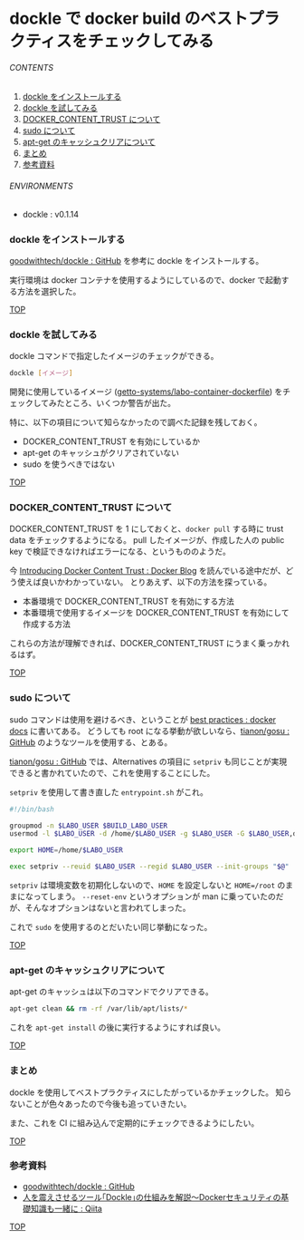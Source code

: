 # dockle で docker build のベストプラクティスをチェックしてみる
<a id="top"></a>

###### CONTENTS

1. [dockle をインストールする](#install-dockle)
1. [dockle を試してみる](#check-image)
1. [DOCKER_CONTENT_TRUST について](#about-docker-content-trust)
1. [sudo について](#about-sudo)
1. [apt-get のキャッシュクリアについて](#about-apt-cache-clear)
1. [まとめ](#postscript)
1. [参考資料](#reference)


###### ENVIRONMENTS

- dockle : v0.1.14


<a id="install-dockle"></a>
### dockle をインストールする

[goodwithtech/dockle : GitHub](https://github.com/goodwithtech/dockle) を参考に dockle をインストールする。

実行環境は docker コンテナを使用するようにしているので、docker で起動する方法を選択した。


[TOP](#top)
<a id="check-image"></a>
### dockle を試してみる

dockle コマンドで指定したイメージのチェックができる。

```bash
dockle [イメージ]
```

開発に使用しているイメージ ([getto-systems/labo-container-dockerfile](https://github.com/getto-systems/labo-container-dockerfile)) をチェックしてみたところ、いくつか警告が出た。

特に、以下の項目について知らなかったので調べた記録を残しておく。

- DOCKER_CONTENT_TRUST を有効にしているか
- apt-get のキャッシュがクリアされていない
- sudo を使うべきではない


[TOP](#top)
<a id="about-docker-content-trust"></a>
### DOCKER_CONTENT_TRUST について

DOCKER_CONTENT_TRUST を 1 にしておくと、`docker pull` する時に trust data をチェックするようになる。
pull したイメージが、作成した人の public key で検証できなければエラーになる、というもののようだ。

今 [Introducing Docker Content Trust : Docker Blog](https://blog.docker.com/2015/08/content-trust-docker-1-8/) を読んでいる途中だが、どう使えば良いかわかっていない。
とりあえず、以下の方法を探っている。

- 本番環境で DOCKER_CONTENT_TRUST を有効にする方法
- 本番環境で使用するイメージを DOCKER_CONTENT_TRUST を有効にして作成する方法

これらの方法が理解できれば、DOCKER_CONTENT_TRUST にうまく乗っかれるはず。


[TOP](#top)
<a id="about-sudo"></a>
### sudo について

sudo コマンドは使用を避けるべき、ということが [best practices : docker docs](https://docs.docker.com/develop/develop-images/dockerfile_best-practices/#user) に書いてある。
どうしても root になる挙動が欲しいなら、[tianon/gosu : GitHub](https://github.com/tianon/gosu) のようなツールを使用する、とある。

[tianon/gosu : GitHub](https://github.com/tianon/gosu) では、Alternatives の項目に `setpriv` も同じことが実現できると書かれていたので、これを使用することにした。

`setpriv` を使用して書き直した `entrypoint.sh` がこれ。

```bash
#!/bin/bash

groupmod -n $LABO_USER $BUILD_LABO_USER
usermod -l $LABO_USER -d /home/$LABO_USER -g $LABO_USER -G $LABO_USER,docker $BUILD_LABO_USER

export HOME=/home/$LABO_USER

exec setpriv --reuid $LABO_USER --regid $LABO_USER --init-groups "$@"
```

`setpriv` は環境変数を初期化しないので、`HOME` を設定しないと `HOME=/root` のままになってしまう。
`--reset-env` というオプションが man に乗っていたのだが、そんなオプションはないと言われてしまった。

これで `sudo` を使用するのとだいたい同じ挙動になった。


[TOP](#top)
<a id="about-apt-cache-clear"></a>
### apt-get のキャッシュクリアについて

apt-get のキャッシュは以下のコマンドでクリアできる。

```bash
apt-get clean && rm -rf /var/lib/apt/lists/*
```

これを `apt-get install` の後に実行するようにすれば良い。


[TOP](#top)
<a id="postscript"></a>
### まとめ

dockle を使用してベストプラクティスにしたがっているかチェックした。
知らないことが色々あったので今後も追っていきたい。

また、これを CI に組み込んで定期的にチェックできるようにしたい。


[TOP](#top)
<a id="reference"></a>
### 参考資料

- [goodwithtech/dockle : GitHub](https://github.com/goodwithtech/dockle)
- [人を震えさせるツール｢Dockle｣の仕組みを解説〜Dockerセキュリティの基礎知識も一緒に : Qiita](https://qiita.com/tomoyamachi/items/8e042e4269427bb3b326)


[TOP](#top)
